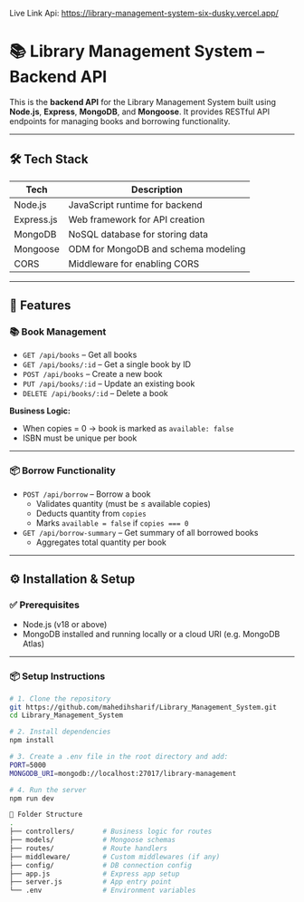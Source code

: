 Live Link Api: https://library-management-system-six-dusky.vercel.app/

# 📚 Library Management System – Backend API

This is the **backend API** for the Library Management System built using **Node.js**, **Express**, **MongoDB**, and **Mongoose**. It provides RESTful API endpoints for managing books and borrowing functionality.

---

## 🛠️ Tech Stack

| Tech       | Description                         |
| ---------- | ----------------------------------- |
| Node.js    | JavaScript runtime for backend      |
| Express.js | Web framework for API creation      |
| MongoDB    | NoSQL database for storing data     |
| Mongoose   | ODM for MongoDB and schema modeling |
| CORS       | Middleware for enabling CORS        |

---

## 🚀 Features

### 📚 Book Management

- `GET /api/books` – Get all books
- `GET /api/books/:id` – Get a single book by ID
- `POST /api/books` – Create a new book
- `PUT /api/books/:id` – Update an existing book
- `DELETE /api/books/:id` – Delete a book

**Business Logic:**

- When copies = 0 → book is marked as `available: false`
- ISBN must be unique per book

---

### 📦 Borrow Functionality

- `POST /api/borrow` – Borrow a book
  - Validates quantity (must be ≤ available copies)
  - Deducts quantity from `copies`
  - Marks `available = false` if `copies === 0`
- `GET /api/borrow-summary` – Get summary of all borrowed books
  - Aggregates total quantity per book

---

## ⚙️ Installation & Setup

### ✅ Prerequisites

- Node.js (v18 or above)
- MongoDB installed and running locally or a cloud URI (e.g. MongoDB Atlas)

---

### 📦 Setup Instructions

```bash
# 1. Clone the repository
git https://github.com/mahedihsharif/Library_Management_System.git
cd Library_Management_System

# 2. Install dependencies
npm install

# 3. Create a .env file in the root directory and add:
PORT=5000
MONGODB_URI=mongodb://localhost:27017/library-management

# 4. Run the server
npm run dev

📁 Folder Structure
.
├── controllers/       # Business logic for routes
├── models/            # Mongoose schemas
├── routes/            # Route handlers
├── middleware/        # Custom middlewares (if any)
├── config/            # DB connection config
├── app.js             # Express app setup
├── server.js          # App entry point
└── .env               # Environment variables
```
